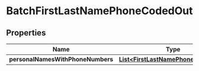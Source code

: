 
# BatchFirstLastNamePhoneCodedOut

## Properties
Name | Type | Description | Notes
------------ | ------------- | ------------- | -------------
**personalNamesWithPhoneNumbers** | [**List&lt;FirstLastNamePhoneCodedOut&gt;**](FirstLastNamePhoneCodedOut.md) |  |  [optional]



